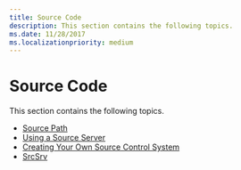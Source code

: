 ```yaml
---
title: Source Code
description: This section contains the following topics.
ms.date: 11/28/2017
ms.localizationpriority: medium
---
```


# Source Code


This section contains the following topics.

-   [Source Path](source-path.md)
-   [Using a Source Server](using-a-source-server.md)
-   [Creating Your Own Source Control System](creating-your-own-source-control-system.md)
-   [SrcSrv](srcsrv.md)

 

 





